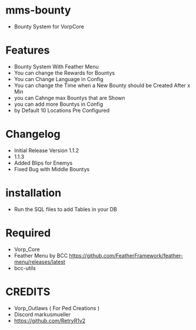 # mms-bounty 

- Bounty System for VorpCore

# Features
 
- Bounty System With Feather Menu
- You can change the Rewards for Bountys
- You can Change Language in Config
- You can change the Time when a New Bounty should be Created After x Min
- you can Cahnge max Bountys that are Shown
- you can add more Bountys in Config
- by Default 10 Locations Pre Configured


# Changelog

- Initial Release Version 1.1.2
- 1.1.3
- Added Blips for Enemys
- Fixed Bug with Middle Bountys 

# installation 

- Run the SQL files to add Tables in your DB

# Required
- Vorp_Core 
- Feather Menu by BCC https://github.com/FeatherFramework/feather-menu/releases/latest
- bcc-utils

# CREDITS
- Vorp_Outlaws ( For Ped Creations )
- Discord markusmueller 
- https://github.com/RetryR1v2 